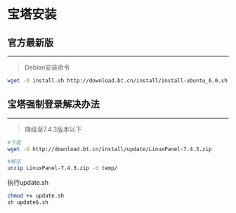 # 宝塔安装

## 官方最新版

---
> Debian安装命令

```bash
wget -O install.sh http://download.bt.cn/install/install-ubuntu_6.0.sh && bash install.sh 
```

## 宝塔强制登录解决办法

---
> 降级至7.4.3版本以下

```bash
#下载
wget -O http://download.bt.cn/install/update/LinuxPanel-7.4.3.zip

#解压
unzip LinuxPanel-7.4.3.zip -d temp/

```

执行update.sh

```sh
chmod +x update.sh
sh update6.sh
```
